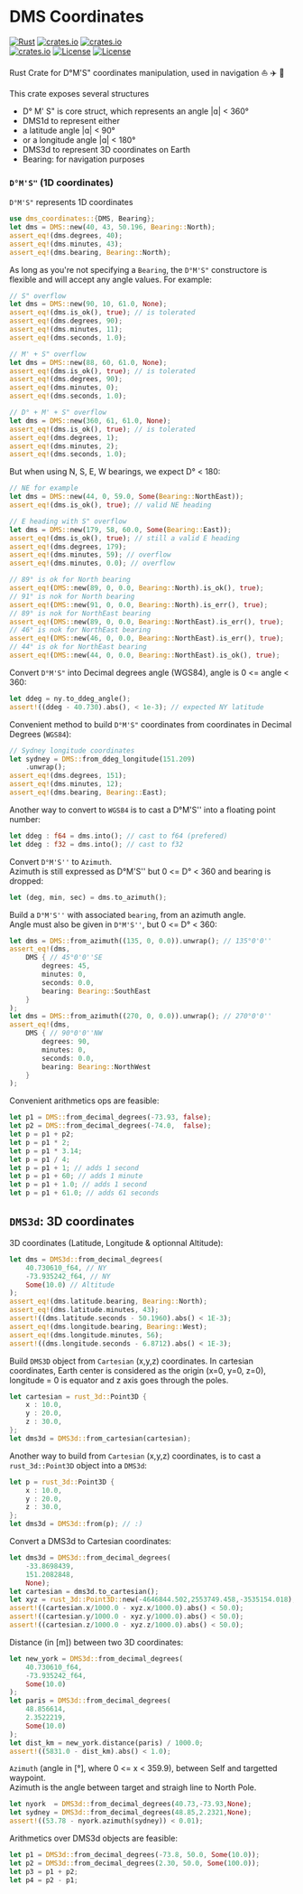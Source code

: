# DMS Coordinates 

[![Rust](https://github.com/gwbres/dms-coordinates/actions/workflows/rust.yml/badge.svg?branch=main)](https://github.com/gwbres/dms-coordinates/actions/workflows/rust.yml)
[![crates.io](https://docs.rs/dms-coordinates/badge.svg)](https://docs.rs/dms-coordinates/badge.svg)
[![crates.io](https://img.shields.io/crates/d/dms-coordinates.svg)](https://crates.io/crates/dms-coordinates)   
[![crates.io](https://img.shields.io/crates/v/dms-coordinates.svg)](https://crates.io/crates/dms-coordinates)
[![License](https://img.shields.io/badge/license-Apache%202.0-blue?style=flat-square)](https://github.com/gwbres/dms-coordinates/blob/main/LICENSE-APACHE)
[![License](https://img.shields.io/badge/license-MIT-blue?style=flat-square)](https://github.com/gwbres/dms-coordinates/blob/main/LICENSE-MIT) 

Rust Crate for D°M'S" coordinates manipulation, used in navigation :sailboat: :airplane: :ship:

This crate exposes several structures
* D° M' S" is core struct, which represents an angle |ɑ| < 360°
* DMS1d to represent either 
 * a latitude angle |ɑ| < 90°
 * or a longitude angle |ɑ| < 180°
* DMS3d to represent 3D coordinates on Earth
* Bearing: for navigation purposes

### `D°M'S"` (1D coordinates)

`D°M'S"` represents 1D coordinates

```rust
use dms_coordinates::{DMS, Bearing};
let dms = DMS::new(40, 43, 50.196, Bearing::North);
assert_eq!(dms.degrees, 40);
assert_eq!(dms.minutes, 43);
assert_eq!(dms.bearing, Bearing::North);
```

As long as you're not specifying a `Bearing`,
the `D°M'S"` constructore is flexible and will accept any angle values.
For example:
```rust
// S" overflow
let dms = DMS::new(90, 10, 61.0, None);
assert_eq!(dms.is_ok(), true); // is tolerated
assert_eq!(dms.degrees, 90);
assert_eq!(dms.minutes, 11);
assert_eq!(dms.seconds, 1.0);

// M' + S" overflow
let dms = DMS::new(88, 60, 61.0, None);
assert_eq!(dms.is_ok(), true); // is tolerated
assert_eq!(dms.degrees, 90);
assert_eq!(dms.minutes, 0);
assert_eq!(dms.seconds, 1.0);

// D° + M' + S" overflow
let dms = DMS::new(360, 61, 61.0, None);
assert_eq!(dms.is_ok(), true); // is tolerated
assert_eq!(dms.degrees, 1);
assert_eq!(dms.minutes, 2);
assert_eq!(dms.seconds, 1.0);
```

But when using N, S, E, W bearings,
we expect D° < 180:

```rust
// NE for example
let dms = DMS::new(44, 0, 59.0, Some(Bearing::NorthEast));
assert_eq!(dms.is_ok(), true); // valid NE heading

// E heading with S" overflow
let dms = DMS::new(179, 58, 60.0, Some(Bearing::East));
assert_eq!(dms.is_ok(), true); // still a valid E heading
assert_eq!(dms.degrees, 179);
assert_eq!(dms.minutes, 59); // overflow
assert_eq!(dms.minutes, 0.0); // overflow
```

```rust
// 89° is ok for North bearing
assert_eq!(DMS::new(89, 0, 0.0, Bearing::North).is_ok(), true);
// 91° is nok for North bearing
assert_eq!(DMS::new(91, 0, 0.0, Bearing::North).is_err(), true);
// 89° is nok for NorthEast bearing
assert_eq!(DMS::new(89, 0, 0.0, Bearing::NorthEast).is_err(), true);
// 46° is nok for NorthEast bearing
assert_eq!(DMS::new(46, 0, 0.0, Bearing::NorthEast).is_err(), true);
// 44° is ok for NorthEast bearing
assert_eq!(DMS::new(44, 0, 0.0, Bearing::NorthEast).is_ok(), true);
```

Convert `D°M'S"` into Decimal degrees angle (WGS84),
angle is 0 <= angle < 360:

```rust
let ddeg = ny.to_ddeg_angle();
assert!((ddeg - 40.730).abs(), < 1e-3); // expected NY latitude
```

Convenient method to build `D°M'S"` coordinates from coordinates
in Decimal Degrees (`WGS84`):

```rust
// Sydney longitude coordinates
let sydney = DMS::from_ddeg_longitude(151.209)
    .unwrap();
assert_eq!(dms.degrees, 151); 
assert_eq!(dms.minutes, 12);
assert_eq!(dms.bearing, Bearing::East);
```

Another way to convert to `WGS84` is to cast
a D°M'S'' into a floating point number:
```rust
let ddeg : f64 = dms.into(); // cast to f64 (prefered)
let ddeg : f32 = dms.into(); // cast to f32
```

Convert `D°M'S''` to `Azimuth`.   
Azimuth is still expressed as D°M'S'' but 0 <= D° < 360
and bearing is dropped:

```rust
let (deg, min, sec) = dms.to_azimuth(); 
```

Build a `D°M'S''` with associated `bearing`, from an azimuth angle.   
Angle must also be given in `D°M'S''`, but 0 <= D° < 360:
```rust
let dms = DMS::from_azimuth((135, 0, 0.0)).unwrap(); // 135°0'0''
assert_eq!(dms,
    DMS { // 45°0'0''SE
        degrees: 45,
        minutes: 0, 
        seconds: 0.0, 
        bearing: Bearing::SouthEast
    }
);
let dms = DMS::from_azimuth((270, 0, 0.0)).unwrap(); // 270°0'0''
assert_eq!(dms,
    DMS { // 90°0'0''NW
        degrees: 90, 
        minutes: 0, 
        seconds: 0.0, 
        bearing: Bearing::NorthWest
    }
);
```

Convenient arithmetics ops are feasible: 

```rust
let p1 = DMS::from_decimal_degrees(-73.93, false);
let p2 = DMS::from_decimal_degrees(-74.0,  false);
let p = p1 + p2;
let p = p1 * 2;
let p = p1 * 3.14;
let p = p1 / 4;
let p = p1 + 1; // adds 1 second
let p = p1 + 60; // adds 1 minute 
let p = p1 + 1.0; // adds 1 second 
let p = p1 + 61.0; // adds 61 seconds
```

## `DMS3d`: 3D coordinates

3D coordinates (Latitude, Longitude & optionnal Altitude):

```rust
let dms = DMS3d::from_decimal_degrees(
    40.730610_f64, // NY
    -73.935242_f64, // NY
    Some(10.0) // Altitude
);
assert_eq!(dms.latitude.bearing, Bearing::North);
assert_eq!(dms.latitude.minutes, 43);
assert!((dms.latitude.seconds - 50.1960).abs() < 1E-3);
assert_eq!(dms.longitude.bearing, Bearing::West);
assert_eq!(dms.longitude.minutes, 56);
assert!((dms.longitude.seconds - 6.8712).abs() < 1E-3);
```

Build `DMS3D` object from `Cartesian` (x,y,z) coordinates.
In cartesian coordinates, Earth center is considered as 
the origin (x=0, y=0, z=0), 
longitude = 0 is equator and
z axis goes through the poles.

```rust
let cartesian = rust_3d::Point3D {
    x : 10.0,
    y : 20.0,
    z : 30.0,
};
let dms3d = DMS3d::from_cartesian(cartesian);
```

Another way to build from `Cartesian` (x,y,z) coordinates,
is to cast  a `rust_3d::Point3D` object into a `DMS3d`:
```rust
let p = rust_3d::Point3D {
    x : 10.0,
    y : 20.0,
    z : 30.0,
};
let dms3d = DMS3d::from(p); // :) 
```

Convert a DMS3d to Cartesian coordinates:
```rust
let dms3d = DMS3d::from_decimal_degrees(
    -33.8698439,
    151.2082848,
    None);
let cartesian = dms3d.to_cartesian();
let xyz = rust_3d::Point3D::new(-4646844.502,2553749.458,-3535154.018);
assert!((cartesian.x/1000.0 - xyz.x/1000.0).abs() < 50.0);
assert!((cartesian.y/1000.0 - xyz.y/1000.0).abs() < 50.0);
assert!((cartesian.z/1000.0 - xyz.z/1000.0).abs() < 50.0);
```

Distance (in [m]) between two 3D coordinates:
```rust
let new_york = DMS3d::from_decimal_degrees(
    40.730610_f64,
    -73.935242_f64,
    Some(10.0)
);
let paris = DMS3d::from_decimal_degrees(
    48.856614, 
    2.3522219,
    Some(10.0)
);
let dist_km = new_york.distance(paris) / 1000.0;
assert!((5831.0 - dist_km).abs() < 1.0);
```

`Azimuth` (angle in [°], where 0 <= x < 359.9), between Self and targetted waypoint.   
Azimuth is the angle between target and straigh line to North Pole.
```rust
let nyork  = DMS3d::from_decimal_degrees(40.73,-73.93,None);
let sydney = DMS3d::from_decimal_degrees(48.85,2.2321,None);
assert!((53.78 - nyork.azimuth(sydney)) < 0.01);
```

Arithmetics over DMS3d objects are feasible:
```rust
let p1 = DMS3d::from_decimal_degrees(-73.8, 50.0, Some(10.0));
let p2 = DMS3d::from_decimal_degrees(2.30, 50.0, Some(100.0));
let p3 = p1 + p2;
let p4 = p2 - p1;
```
